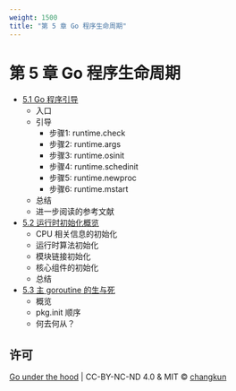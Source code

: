```yaml
---
weight: 1500
title: "第 5 章 Go 程序生命周期"
---
```


# 第 5 章 Go 程序生命周期

- [5.1 Go 程序引导](./boot.md)
    + 入口
    + 引导
      + 步骤1: runtime.check
      + 步骤2: runtime.args
      + 步骤3: runtime.osinit
      + 步骤4: runtime.schedinit
      + 步骤5: runtime.newproc
      + 步骤6: runtime.mstart
    + 总结
    + 进一步阅读的参考文献
- [5.2 运行时初始化概览](./init.md)
    + CPU 相关信息的初始化
    + 运行时算法初始化
    + 模块链接初始化
    + 核心组件的初始化
    + 总结
- [5.3 主 goroutine 的生与死](./main.md)
    + 概览
    + pkg.init 顺序
    + 何去何从？

## 许可

[Go under the hood](https://github.com/changkun/go-under-the-hood) | CC-BY-NC-ND 4.0 & MIT &copy; [changkun](https://changkun.de)
